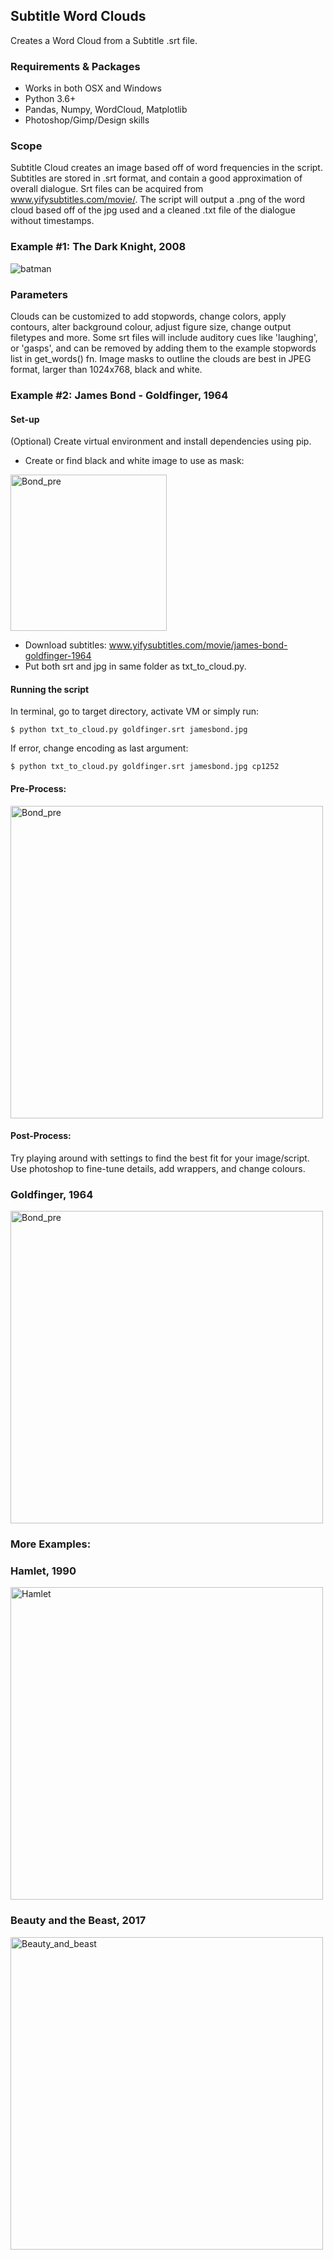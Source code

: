 ## Subtitle Word Clouds
Creates a Word Cloud from a Subtitle .srt file.

### Requirements & Packages
* Works in both OSX and Windows
* Python 3.6+
* Pandas, Numpy, WordCloud, Matplotlib
* Photoshop/Gimp/Design skills

### Scope
Subtitle Cloud creates an image based off of word frequencies in the script. Subtitles are stored in .srt format, and contain a good approximation of overall dialogue. Srt files can be acquired from www.yifysubtitles.com/movie/. The script will output a .png of the word cloud based off of the jpg used and a cleaned .txt file of the dialogue without timestamps. 

### Example #1: The Dark Knight, 2008
![batman](https://i.imgur.com/z0hsXTa.jpg)

### Parameters
Clouds can be customized to add stopwords, change colors, apply contours, alter background colour, adjust figure size, change output filetypes and more. Some srt files will include auditory cues like 'laughing', or 'gasps', and can be removed by adding them to the example stopwords list in get_words() fn. Image masks to outline the clouds are best in JPEG format, larger than 1024x768, black and white. 

### Example #2: James Bond - Goldfinger, 1964
#### Set-up
(Optional) Create virtual environment and install dependencies using pip.

* Create or find black and white image to use as mask:
<img src="https://i.imgur.com/QmfXrCk.png" alt="Bond_pre" width="250">

* Download subtitles: www.yifysubtitles.com/movie/james-bond-goldfinger-1964
* Put both srt and jpg in same folder as txt_to_cloud.py.

#### Running the script
In terminal, go to target directory, activate VM or simply run:

    $ python txt_to_cloud.py goldfinger.srt jamesbond.jpg
    
If error, change encoding as last argument: 
    
    $ python txt_to_cloud.py goldfinger.srt jamesbond.jpg cp1252

#### Pre-Process:
<img src="https://i.imgur.com/iCtVxxp.png" alt="Bond_pre" width="500">

#### Post-Process:
Try playing around with settings to find the best fit for your image/script. Use photoshop to fine-tune details, add wrappers, and change colours.

### Goldfinger, 1964
<img src="https://i.imgur.com/Xg1iVVl.jpg" alt="Bond_pre" width="500">

### More Examples:

### Hamlet, 1990
<img src="https://i.imgur.com/AXf2Nem.jpg" alt="Hamlet" width="500">

### Beauty and the Beast, 2017
<img src="https://i.imgur.com/Dq5Cisa.jpg" alt="Beauty_and_beast" width="500">

